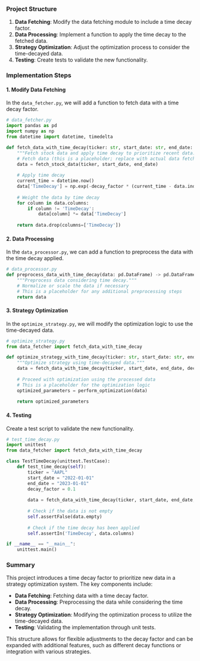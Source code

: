 ### Project Structure

1. **Data Fetching**: Modify the data fetching module to include a time decay factor.
2. **Data Processing**: Implement a function to apply the time decay to the fetched data.
3. **Strategy Optimization**: Adjust the optimization process to consider the time-decayed data.
4. **Testing**: Create tests to validate the new functionality.

### Implementation Steps

#### 1. Modify Data Fetching

In the `data_fetcher.py`, we will add a function to fetch data with a time decay factor.

```python
# data_fetcher.py
import pandas as pd
import numpy as np
from datetime import datetime, timedelta

def fetch_data_with_time_decay(ticker: str, start_date: str, end_date: str, decay_factor: float) -> pd.DataFrame:
    """Fetch stock data and apply time decay to prioritize recent data."""
    # Fetch data (this is a placeholder; replace with actual data fetching logic)
    data = fetch_stock_data(ticker, start_date, end_date)
    
    # Apply time decay
    current_time = datetime.now()
    data['TimeDecay'] = np.exp(-decay_factor * (current_time - data.index).days)
    
    # Weight the data by time decay
    for column in data.columns:
        if column != 'TimeDecay':
            data[column] *= data['TimeDecay']
    
    return data.drop(columns=['TimeDecay'])
```

#### 2. Data Processing

In the `data_processor.py`, we can add a function to preprocess the data with the time decay applied.

```python
# data_processor.py
def preprocess_data_with_time_decay(data: pd.DataFrame) -> pd.DataFrame:
    """Preprocess data considering time decay."""
    # Normalize or scale the data if necessary
    # This is a placeholder for any additional preprocessing steps
    return data
```

#### 3. Strategy Optimization

In the `optimize_strategy.py`, we will modify the optimization logic to use the time-decayed data.

```python
# optimize_strategy.py
from data_fetcher import fetch_data_with_time_decay

def optimize_strategy_with_time_decay(ticker: str, start_date: str, end_date: str, decay_factor: float):
    """Optimize strategy using time-decayed data."""
    data = fetch_data_with_time_decay(ticker, start_date, end_date, decay_factor)
    
    # Proceed with optimization using the processed data
    # This is a placeholder for the optimization logic
    optimized_parameters = perform_optimization(data)
    
    return optimized_parameters
```

#### 4. Testing

Create a test script to validate the new functionality.

```python
# test_time_decay.py
import unittest
from data_fetcher import fetch_data_with_time_decay

class TestTimeDecay(unittest.TestCase):
    def test_time_decay(self):
        ticker = "AAPL"
        start_date = "2022-01-01"
        end_date = "2023-01-01"
        decay_factor = 0.1
        
        data = fetch_data_with_time_decay(ticker, start_date, end_date, decay_factor)
        
        # Check if the data is not empty
        self.assertFalse(data.empty)
        
        # Check if the time decay has been applied
        self.assertIn('TimeDecay', data.columns)

if __name__ == "__main__":
    unittest.main()
```

### Summary

This project introduces a time decay factor to prioritize new data in a strategy optimization system. The key components include:

- **Data Fetching**: Fetching data with a time decay factor.
- **Data Processing**: Preprocessing the data while considering the time decay.
- **Strategy Optimization**: Modifying the optimization process to utilize the time-decayed data.
- **Testing**: Validating the implementation through unit tests.

This structure allows for flexible adjustments to the decay factor and can be expanded with additional features, such as different decay functions or integration with various strategies.
